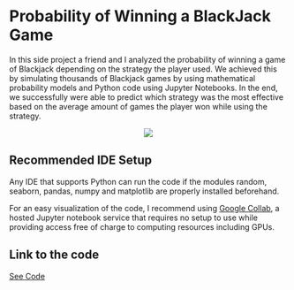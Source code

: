 # Probability of Winning a BlackJack Game
In this side project a friend and I analyzed the probability of winning a game of Blackjack depending on the strategy the player used. We achieved this by simulating thousands of Blackjack games by using mathematical probability models and Python code using Jupyter Notebooks. In the end, we successfully were able to predict which strategy was the most effective based on the average amount of games the player won while using the strategy.

<p align="center">
    <img src="https://user-images.githubusercontent.com/113075689/222923725-0ecadfe9-100b-44f9-9fb3-7402b5ad528a.png">
</p>

## Recommended IDE Setup
Any IDE that supports Python can run the code if the modules random, seaborn, pandas, numpy and matplotlib are properly installed beforehand.

For an easy visualization of the code, I recommend using [Google Collab](https://colab.google/), a hosted Jupyter notebook service that requires no setup to use while providing access free of charge to computing resources including GPUs.


## Link to the code
[See Code](https://github.com/Mathieu-Allaire/BlackJack-Game-Simulation/blob/main/Blackjack.py)
